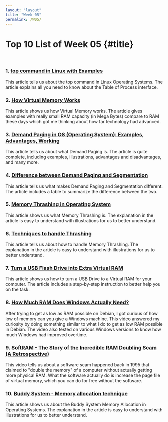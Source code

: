 ```yaml
---
layout: "layout"
title: "Week 05"
permalink: /W05/
---
```


# Top 10 List of Week 05 {#title}
<br>

### 1. [top command in Linux with Examples](https://www.geeksforgeeks.org/top-command-in-linux-with-examples/)
This article tells us about the top command in Linux Operating Systems. The article explains all you need to know about the Table of Process interface.

### 2. [How Virtual Memory Works](https://computer.howstuffworks.com/virtual-memory.htm)
This article shows us how Virtual Memory works. The article gives examples with really small RAM capacity (in Mega Bytes) compare to RAM these days which got me thinking about how far technology had advanced.

### 3. [Demand Paging in OS (Operating System): Examples, Advantages, Working](http://digitalthinkerhelp.com/demand-paging-in-os-operating-system-examples-advantages-working/)
This article tells us about what Demand Paging is. The article is quite complete, including examples, illustrations, advantages and disadvantages, and many more.

### 4. [Difference between Demand Paging and Segmentation](https://www.geeksforgeeks.org/difference-between-demand-paging-and-segmentation/)
This article tells us what makes Demand Paging and Segmentation different. The article includes a table to summarize the difference between the two. 

### 5. [Memory Thrashing in Operating System](http://www.firmcodes.com/memory-thrashing-in-operating-system/)
This article shows us what Memory Thrashing is. The explanation in the article is easy to understand with illustrations for us to better understand.

### 6. [Techniques to handle Thrashing](https://www.geeksforgeeks.org/techniques-to-handle-thrashing/)
This article tells us about how to handle Memory Thrashing. The explanation in the article is easy to understand with illustrations for us to better understand.

### 7. [Turn a USB Flash Drive into Extra Virtual RAM](https://lifehacker.com/turn-a-usb-flash-drive-into-extra-virtual-ram-5573801)
This article shows us how to turn a USB Drive to a Virtual RAM for your computer. The article includes a step-by-step instruction to better help you on the task.

### 8. [How Much RAM Does Windows Actually Need?](https://www.youtube.com/watch?v=i9VFikWw44g)
After trying to get as low as RAM possible on Debian, I got curious of how low of memory can you give a Windows machine. This video answered my curiosity by doing something similar to what I do to get as low RAM possible in Debian. The video also tested on various Windows versions to know how much Windows had improved overtime.

### 9. [SoftRAM - The Story of the Incredible RAM Doubling Scam (A Retrospective)](https://www.youtube.com/watch?v=8rxssVFeKr8)
This video tells us about a software scam happened back in 1995 that claimed to "double the memory" of a computer without actually getting more physical RAM. What the software actually do is increase the page file of virtual memory, which you can do for free without the software.

### 10. [Buddy System - Memory allocation technique](https://www.geeksforgeeks.org/buddy-system-memory-allocation-technique/)
This article shows us about the Buddy System Memory Allocation in Operating Systems. The explanation in the article is easy to understand with illustrations for us to better understand.
